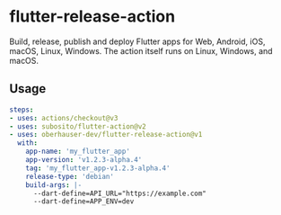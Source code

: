 # flutter-release-action

Build, release, publish and deploy Flutter apps for Web, Android, iOS, macOS, Linux, Windows.
The action itself runs on Linux, Windows, and macOS.

## Usage

```yaml
steps:
- uses: actions/checkout@v3
- uses: subosito/flutter-action@v2
- uses: oberhauser-dev/flutter-release-action@v1
  with:
    app-name: 'my_flutter_app'
    app-version: 'v1.2.3-alpha.4'
    tag: 'my_flutter_app-v1.2.3-alpha.4'
    release-type: 'debian'
    build-args: |-
      --dart-define=API_URL="https://example.com"
      --dart-define=APP_ENV=dev
```
